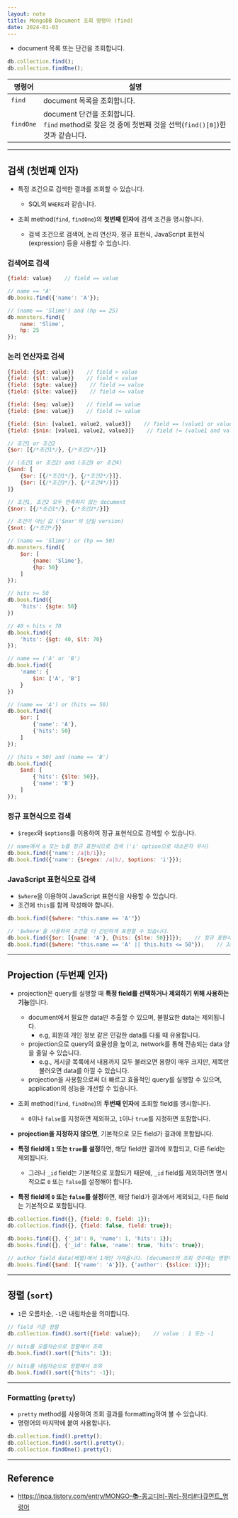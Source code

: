 ```yaml
---
layout: note
title: MongoDB Document 조회 명령어 (find)
date: 2024-01-03
---
```





- document 목록 또는 단건을 조회합니다.

```js
db.collection.find();
db.collection.findOne();
```

| 명령어 | 설명 |
| --- | --- |
| `find` | document 목록을 조회합니다. |
| `findOne` | document 단건을 조회합니다.<br>`find` method로 찾은 것 중에 첫번째 것을 선택(`find()[0]`)한 것과 같습니다. |




---




## 검색 (첫번째 인자)

- 특정 조건으로 검색한 결과를 조회할 수 있습니다.
    - SQL의 `WHERE`과 같습니다.

- 조회 method(`find`, `findOne`)의 **첫번째 인자**에 검색 조건을 명시합니다.
    - 검색 조건으로 검색어, 논리 연산자, 졍규 표현식, JavaScript 표현식(expression) 등을 사용할 수 있습니다.


### 검색어로 검색

```js
{field: value}    // field == value
```

```js
// name == 'A'
db.books.find({'name': 'A'});

// (name == 'Slime') and (hp == 25)
db.monsters.find({ 
    name: 'Slime',
    hp: 25
});
```


### 논리 연산자로 검색

```js
{field: {$gt: value}}    // field > value
{field: {$lt: value}}    // field < value
{field: {$gte: value}}    // field >= value
{field: {$lte: value}}    // field <= value

{field: {$eq: value}}    // field == value
{field: {$ne: value}}    // field != value

{field: {$in: [value1, value2, value3]}    // field == (value1 or value2 or value3)
{field: {$nin: [value1, value2, value3]}    // field != (value1 and value2 and value3)

// 조건1 or 조건2
{$or: [{/*조건1*/}, {/*조건2*/}]}

// (조건1 or 조건2) and (조건3 or 조건4)
{$and: [
    {$or: [{/*조건1*/}, {/*조건2*/}]},
    {$or: [{/*조건3*/}, {/*조건4*/}]}
]}

// 조건1, 조건2 모두 만족하지 않는 document
{$nor: [{/*조건1*/}, {/*조건2*/}]}

// 조건이 아닌 값 ('$nor'의 단일 version)
{$not: {/*조건*/}}
```

```js
// (name == 'Slime') or (hp == 50)
db.monsters.find({ 
    $or: [ 
        {name: 'Slime'},
        {hp: 50}
    ] 
});

// hits >= 50
db.book.find({
    'hits': {$gte: 50}
})

// 40 < hits < 70
db.book.find({
    'hits': {$gt: 40, $lt: 70}
});

// name == ('A' or 'B')
db.book.find({
    'name': {
        $in: ['A', 'B']
    }
})

// (name == 'A') or (hits == 50)
db.book.find({
    $or: [
        {'name': 'A'},
        {'hits': 50}
    ]
});

// (hits < 50) and (name == 'B')
db.book.find({
    $and: [
        {'hits': {$lte: 50}}, 
        {'name': 'B'}
    ] 
});
```


### 정규 표현식으로 검색

- `$regex`와 `$options`를 이용하여 정규 표현식으로 검색할 수 있습니다.

```js
// name에서 a 또는 b를 정규 표현식으로 검색 ('i' option으로 대소문자 무시)
db.book.find({'name': /a|b/i});
db.book.find({'name': {$regex: /a|b/, $options: 'i'}});
```


### JavaScript 표현식으로 검색

- `$where`을 이용하여 JavaScript 표현식을 사용할 수 있습니다.
- 조건에 `this`를 함께 작성해야 합니다.

```js
db.book.find({$where: "this.name == 'A'"})

// '$where'을 사용하여 조건을 더 간단하게 표현할 수 있습니다.
db.book.find({$or: [{name: 'A'}, {hits: {$lte: 50}}]});    // 정규 표현식
db.book.find({$where: "this.name == 'A' || this.hits <= 50"});    // JavaScript 표현식
```




---




## Projection (두번째 인자)

- projection은 query를 실행할 때 **특정 field를 선택하거나 제외하기 위해 사용하는 기능**입니다.
    - document에서 필요한 data만 추출할 수 있으며, 불필요한 data는 제외됩니다.
        - e.g, 회원의 개인 정보 같은 민감한 data를 다룰 때 유용합니다.
    - projection으로 query의 효율성을 높이고, network를 통해 전송되는 data 양을 줄일 수 있습니다.
        - e.g., 게시글 목록에서 내용까지 모두 불러오면 용량이 매우 크지만, 제목만 불러오면 data를 아낄 수 있습니다.
    - projection을 사용함으로써 더 빠르고 효율적인 query를 실행할 수 있으며, application의 성능을 개선할 수 있습니다.

- 조회 method(`find`, `findOne`)의 **두번째 인자**에 조회할 field를 명시합니다.
    - `0`이나 `false`를 지정하면 제외하고, `1`이나 `true`를 지정하면 포함합니다.

- **projection을 지정하지 않으면**, 기본적으로 모든 field가 결과에 포함됩니다.
- **특정 field에 `1` 또는 `true`를 설정**하면, 해당 field만 결과에 포함되고, 다른 field는 제외됩니다.
    - 그러나 `_id` field는 기본적으로 포함되기 때문에, `_id` field를 제외하려면 명시적으로 `0` 또는 `false`를 설정해야 합니다.
- **특정 field에 `0` 또는 `false`를 설정**하면, 해당 field가 결과에서 제외되고, 다른 field는 기본적으로 포함됩니다.

```js
db.collection.find({}, {field: 0, field: 1});
db.collection.find({}, {field: false, field: true});
```

```js
db.books.find({}, {'_id': 0, 'name': 1, 'hits': 1});
db.books.find({}, {'_id': false, 'name': true, 'hits': true});

// author field data(배열)에서 1개만 가져옵니다. (document의 조회 갯수에는 영향이 없습니다.)
db.books.find({$and: [{'name': 'A'}]}, {'author': {$slice: 1}});
```




---




## 정렬 (`sort`)

- `1`은 오름차순, `-1`은 내림차순을 의미합니다.

```js
// field 기준 정렬
db.collection.find().sort({field: value});    // value : 1 또는 -1
```

```js
// hits를 오름차순으로 정렬해서 조회
db.book.find().sort({"hits": 1});

// hits를 내림차순으로 정렬해서 조회
db.book.find().sort({"hits": -1});
```




---




### Formatting (`pretty`)

- `pretty` method를 사용하여 조회 결과를 formatting하여 볼 수 있습니다.
- 명령어의 마지막에 붙여 사용합니다.

```js
db.collection.find().pretty();
db.collection.find().sort().pretty();
db.collection.findOne().pretty();
```




---




## Reference

- <https://inpa.tistory.com/entry/MONGO-📚-몽고디비-쿼리-정리#다큐먼트_명령어>
